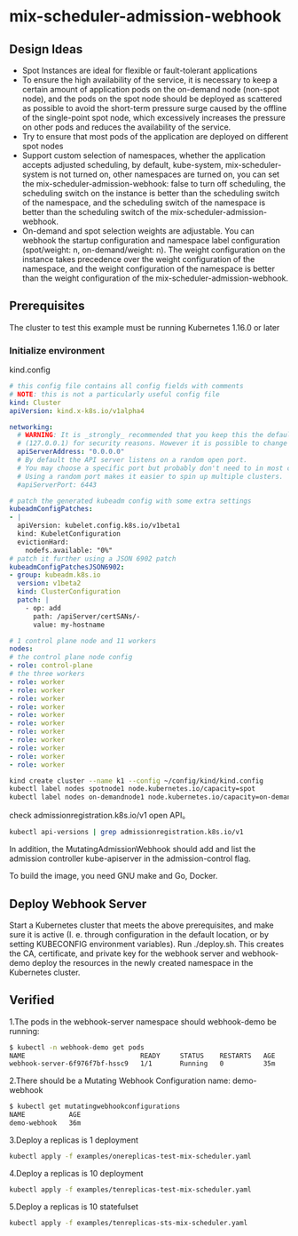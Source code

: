 # mix-scheduler-admission-webhook

## Design Ideas

- Spot Instances are ideal for flexible or fault-tolerant applications
- To ensure the high availability of the service, it is necessary to keep a certain amount of application pods on the on-demand node (non-spot node), and the pods on the spot node should be deployed as scattered as possible to avoid the short-term pressure surge caused by the offline of the single-point spot node, which excessively increases the pressure on other pods and reduces the availability of the service.
- Try to ensure that most pods of the application are deployed on different spot nodes
- Support custom selection of namespaces, whether the application accepts adjusted scheduling, by default, kube-system, mix-scheduler-system is not turned on, other namespaces are turned on, you can set the mix-scheduler-admission-webhook: false to turn off scheduling, the scheduling switch on the instance is better than the scheduling switch of the namespace, and the scheduling switch of the namespace is better than the scheduling switch of the mix-scheduler-admission-webhook.
- On-demand and spot selection weights are adjustable. You can webhook the startup configuration and namespace label configuration (spot/weight: n, on-demand/weight: n). The weight configuration on the instance takes precedence over the weight configuration of the namespace, and the weight configuration of the namespace is better than the weight configuration of the mix-scheduler-admission-webhook.

## Prerequisites

The cluster to test this example must be running Kubernetes 1.16.0 or later

### Initialize environment

kind.config

```yaml
# this config file contains all config fields with comments
# NOTE: this is not a particularly useful config file
kind: Cluster
apiVersion: kind.x-k8s.io/v1alpha4

networking:
  # WARNING: It is _strongly_ recommended that you keep this the default
  # (127.0.0.1) for security reasons. However it is possible to change this.
  apiServerAddress: "0.0.0.0"
  # By default the API server listens on a random open port.
  # You may choose a specific port but probably don't need to in most cases.
  # Using a random port makes it easier to spin up multiple clusters.
  #apiServerPort: 6443

# patch the generated kubeadm config with some extra settings
kubeadmConfigPatches:
- |
  apiVersion: kubelet.config.k8s.io/v1beta1
  kind: KubeletConfiguration
  evictionHard:
    nodefs.available: "0%"
# patch it further using a JSON 6902 patch
kubeadmConfigPatchesJSON6902:
- group: kubeadm.k8s.io
  version: v1beta2
  kind: ClusterConfiguration
  patch: |
    - op: add
      path: /apiServer/certSANs/-
      value: my-hostname

# 1 control plane node and 11 workers
nodes:
# the control plane node config
- role: control-plane
# the three workers
- role: worker
- role: worker
- role: worker
- role: worker
- role: worker
- role: worker
- role: worker
- role: worker
- role: worker
- role: worker
- role: worker
```

```bash
kind create cluster --name k1 --config ~/config/kind/kind.config
kubectl label nodes spotnode1 node.kubernetes.io/capacity=spot
kubectl label nodes on-demandnode1 node.kubernetes.io/capacity=on-demand
```

check admissionregistration.k8s.io/v1 open API。

```bash
kubectl api-versions | grep admissionregistration.k8s.io/v1
```

In addition, the MutatingAdmissionWebhook should add and list the admission controller kube-apiserver in the admission-control flag.

To build the image, you need GNU make and Go, Docker.

## Deploy Webhook Server

Start a Kubernetes cluster that meets the above prerequisites, and make sure it is active (I. e. through configuration in the default location, or by setting KUBECONFIG environment variables).
Run ./deploy.sh. This creates the CA, certificate, and private key for the webhook server and webhook-demo deploy the resources in the newly created namespace in the Kubernetes cluster.

## Verified

1.The pods in the webhook-server namespace should webhook-demo be running:

```bash
$ kubectl -n webhook-demo get pods
NAME                             READY     STATUS    RESTARTS   AGE
webhook-server-6f976f7bf-hssc9   1/1       Running   0          35m
```

2.There should be a Mutating Webhook Configuration name: demo-webhook

```bash
$ kubectl get mutatingwebhookconfigurations
NAME           AGE
demo-webhook   36m
```

3.Deploy a replicas is 1 deployment

```bash
kubectl apply -f examples/onereplicas-test-mix-scheduler.yaml
```

4.Deploy a replicas is 10 deployment

```bash
kubectl apply -f examples/tenreplicas-test-mix-scheduler.yaml
```

5.Deploy a replicas is 10 statefulset

```bash
kubectl apply -f examples/tenreplicas-sts-mix-scheduler.yaml
```
